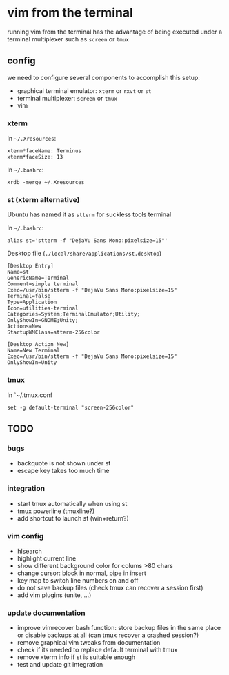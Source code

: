 vim from the terminal
=====================

running vim from the terminal has the advantage of being executed under a
terminal multiplexer such as `screen` or `tmux`

config
------

we need to configure several components to accomplish this setup:

*   graphical terminal emulator: `xterm` or `rxvt` or `st`
*   terminal multiplexer: `screen` or `tmux`
*   vim

### xterm

In `~/.Xresources`:

    xterm*faceName: Terminus
    xterm*faceSize: 13

In `~/.bashrc`:

    xrdb -merge ~/.Xresources

### st (xterm alternative)

Ubuntu has named it as `stterm` for suckless tools terminal

In `~/.bashrc`:

    alias st='stterm -f "DejaVu Sans Mono:pixelsize=15"'

Desktop file (`./local/share/applications/st.desktop`)

```
[Desktop Entry]
Name=st
GenericName=Terminal
Comment=simple terminal
Exec=/usr/bin/stterm -f "DejaVu Sans Mono:pixelsize=15"
Terminal=false
Type=Application
Icon=utilities-terminal
Categories=System;TerminalEmulator;Utility;
OnlyShowIn=GNOME;Unity;
Actions=New
StartupWMClass=stterm-256color

[Desktop Action New]
Name=New Terminal
Exec=/usr/bin/stterm -f "DejaVu Sans Mono:pixelsize=15"
OnlyShowIn=Unity
```

### tmux

In `~/.tmux.conf

    set -g default-terminal "screen-256color"

TODO
----

### bugs

*   backquote is not shown under st
*   escape key takes too much time

### integration

*   start tmux automatically when using st
*   tmux powerline (tmuxline?)
*   add shortcut to launch st (win+return?)

### vim config

*   hlsearch
*   highlight current line
*   show different background color for colums >80 chars
*   change cursor: block in normal, pipe in insert
*   key map to switch line numbers on and off
*   do not save backup files (check tmux can recover a session first)
*   add vim plugins (unite, ...)

### update documentation

*   improve vimrecover bash function: store backup files in the same place or
    disable backups at all (can tmux recover a crashed session?)
*   remove graphical vim tweaks from documentation
*   check if its needed to replace default terminal with tmux
*   remove xterm info if st is suitable enough
*   test and update git integration

